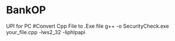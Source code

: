 # BankOP
UPI for PC
#Convert Cpp File to .Exe file
g++ -o SecurityCheck.exe your_file.cpp -lws2_32 -liphlpapi
